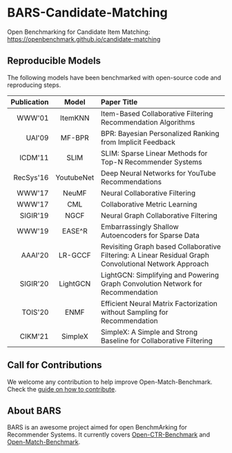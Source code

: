 # BARS-Candidate-Matching

Open Benchmarking for Candidate Item Matching: https://openbenchmark.github.io/candidate-matching

## Reproducible Models
The following models have been benchmarked with open-source code and reproducing steps.

| Publication |    Model   |  Paper Title                                                                                      |
| ----:|:----------:|:--------------------------------------------------------------------------------------------|
|  WWW'01    |   ItemKNN  |        Item-Based Collaborative Filtering Recommendation Algorithms                                                                                        |
| UAI'09 |   MF-BPR   |      BPR: Bayesian Personalized Ranking from Implicit Feedback                         |
| ICDM'11 |    SLIM    |    SLIM: Sparse Linear Methods for Top-N Recommender Systems                        |
| RecSys'16 | YoutubeNet |    Deep Neural Networks for YouTube Recommendations                               |
| WWW'17 |    NeuMF   |       Neural Collaborative Filtering                                                    |
| WWW'17 |     CML    |     Collaborative Metric Learning                                                     |
| SIGIR'19 |    NGCF    |   Neural Graph Collaborative Filtering                                            |
| WWW'19 |    EASE^R    |    Embarrassingly Shallow Autoencoders for Sparse Data                                         |
| AAAI'20 |  LR-GCCF  |    Revisiting Graph based Collaborative Filtering: A Linear Residual Graph Convolutional Network Approach |
| SIGIR'20 |  LightGCN  |   LightGCN: Simplifying and Powering Graph Convolution Network for Recommendation |
| TOIS'20 |    ENMF    |      Efficient Neural Matrix Factorization without Sampling for Recommendation        |
| CIKM'21 |    SimpleX    |    SimpleX: A Simple and Strong Baseline for Collaborative Filtering  |


## Call for Contributions

We welcome any contribution to help improve Open-Match-Benchmark. Check the [guide on how to contribute](https://github.com/xue-pai/Open-Match-Benchmark/blob/master/CONTRIBUTING.md).

## About BARS
BARS is an awesome project aimed for open BenchmArking for Recommender Systems. It currently covers [Open-CTR-Benchmark](https://openbenchmark.github.io/ctr-prediction) and [Open-Match-Benchmark](https://openbenchmark.github.io/candidate-matching).
